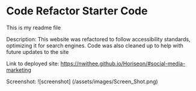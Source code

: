 # Code Refactor Starter Code
This is my readme file

Description:  This website was refactored to follow accessibility standards, optimizing it for search engines.  Code was also cleaned up to help with future updates to the site

Link to deployed site: https://nwithee.github.io/Horiseon/#social-media-marketing


Screenshot: ![screenshot] (/assets/images/Screen_Shot.png)